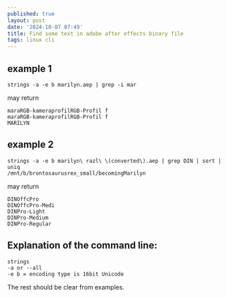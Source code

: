 ```yaml
---
published: true
layout: post
date: '2024-10-07 07:49'
title: Find some text in adobe after effects binary file
tags: linux cli 
---
```

## example 1

    strings -a -e b marilyn.aep | grep -i mar

may return

    maraRGB-kameraprofilRGB-Profil f
    maraRGB-kameraprofilRGB-Profil f
    MARILYN

## example 2

    strings -a -e b marilyn\ razl\ \(converted\).aep | grep DIN | sort | uniq                                                                                                                     /mnt/b/brontosaurusrex_small/becomingMarilyn

may return

    DINOffcPro
    DINOffcPro-Medi
    DINPro-Light
    DINPro-Medium
    DINPro-Regular

## Explanation of the command line:

    strings
    -a or --all
    -e b = encoding type is 16bit Unicode

The rest should be clear from examples.
